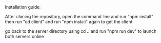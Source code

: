 Installation guide:
  
  After cloning the repository, open the command line and run 
  "npm install"
  then run
  "cd client"
  and run "npm install" again to get the client
  
  go back to the server directory using cd .. and run "npm run dev" to launch both servers online
  
